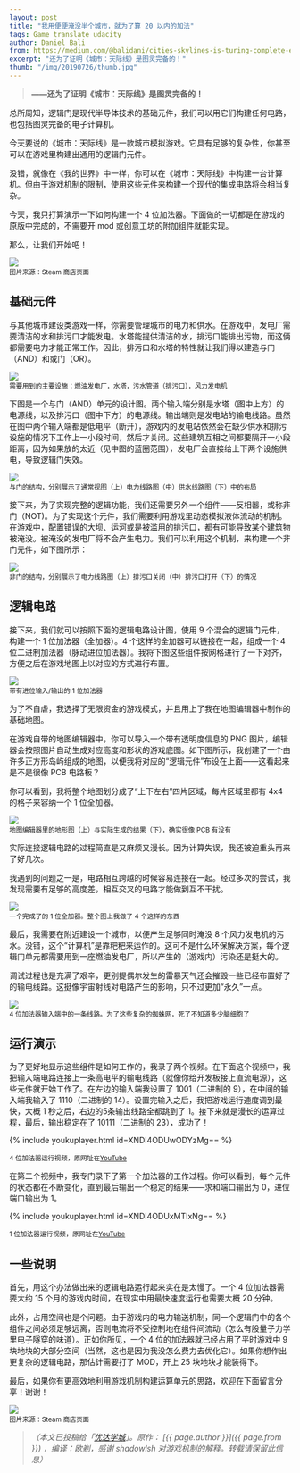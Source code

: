 ```yaml
---
layout: post
title: "我用便便淹没半个城市，就为了算 20 以内的加法"
tags: Game translate udacity 
author: Daniel Bali
from: https://medium.com/@balidani/cities-skylines-is-turing-complete-e5ccf75d1c3a
excerpt: "还为了证明《城市：天际线》是图灵完备的！"
thumb: "/img/20190726/thumb.jpg"
---
```

> **——还为了证明《城市：天际线》是图灵完备的！**

总所周知，逻辑门是现代半导体技术的基础元件，我们可以用它们构建任何电路，也包括图灵完备的电子计算机。

今天要说的《城市：天际线》是一款城市模拟游戏。它具有足够的复杂性，你甚至可以在游戏里构建出通用的逻辑门元件。

没错，就像在《我的世界》中一样，你可以在《城市：天际线》中构建一台计算机。但由于游戏机制的限制，使用这些元件来构建一个现代的集成电路将会相当复杂。

今天，我只打算演示一下如何构建一个 4 位加法器。下面做的一切都是在游戏的原版中完成的，不需要开 mod 或创意工坊的附加组件就能实现。

那么，让我们开始吧！

<img src="/img/20190726/000.jpg"><br><small>
图片来源：Steam 商店页面</small>

## 基础元件

与其他城市建设类游戏一样，你需要管理城市的电力和供水。在游戏中，发电厂需要清洁的水和排污口才能发电。水塔能提供清洁的水，排污口能排出污物，而这俩都需要电力才能正常工作。因此，排污口和水塔的特性就让我们得以建造与门（AND）和或门（OR）。

<img src="/img/20190726/001.jpg"><br><small>
需要用到的主要设施：燃油发电厂，水塔，污水管道（排污口），风力发电机</small>

下图是一个与门（AND）单元的设计图。两个输入端分别是水塔（图中上方）的电源线，以及排污口（图中下方）的电源线。输出端则是发电站的输电线路。虽然在图中两个输入端都是低电平（断开），游戏内的发电站依然会在缺少供水和排污设施的情况下工作上一小段时间，然后才关闭。这些建筑互相之间都要隔开一小段距离，因为如果放的太近（见中图的蓝圈范围），发电厂会直接给上下两个设施供电，导致逻辑门失效。

<img src="/img/20190726/002.jpg"><br><small>
与门的结构，分别展示了通常视图（上）电力线路图（中）供水线路图（下）中的布局</small>

接下来，为了实现完整的逻辑功能，我们还需要另外一个组件——反相器，或称非门（NOT)。为了实现这个元件，我们需要利用游戏里动态模拟液体流动的机制。在游戏中，配置错误的大坝、运河或是被滥用的排污口，都有可能导致某个建筑物被淹没。被淹没的发电厂将不会产生电力。我们可以利用这个机制，来构建一个非门元件，如下图所示：

<img src="/img/20190726/003.jpg"><br><small>
非门的结构，分别展示了电力线路图（上）排污口关闭（中）排污口打开（下）的情况</small>

## 逻辑电路

接下来，我们就可以按照下面的逻辑电路设计图，使用 9 个混合的逻辑门元件，构建一个 1 位加法器（全加器）。4 个这样的全加器可以链接在一起，组成一个 4 位二进制加法器（脉动进位加法器）。我将下图这些组件按网格进行了一下对齐，方便之后在游戏地图上以对应的方式进行布置。

<img src="/img/20190726/004.png"><br><small>
带有进位输入/输出的 1 位加法器</small>

为了不自虐，我选择了无限资金的游戏模式，并且用上了我在地图编辑器中制作的基础地图。

在游戏自带的地图编辑器中，你可以导入一个带有透明度信息的 PNG 图片，编辑器会按照图片自动生成对应高度和形状的游戏底图。如下图所示，我创建了一个由许多正方形岛屿组成的地图，以便我将对应的“逻辑元件”布设在上面——这看起来是不是很像 PCB 电路板？

你可以看到，我将整个地图划分成了“上下左右”四片区域，每片区域里都有 4x4 的格子来容纳一个 1 位全加器。

<img src="/img/20190726/005.jpg"><br><small>
地图编辑器里的地形图（上）与实际生成的结果（下），确实很像 PCB 有没有</small>

实际连接逻辑电路的过程简直是又麻烦又漫长。因为计算失误，我还被迫重头再来了好几次。

我遇到的问题之一是，电路相互跨越的时候容易连接在一起。经过多次的尝试，我发现需要有足够的高度差，相互交叉的电路才能做到互不干扰。

<img src="/img/20190726/006.jpg"><br><small>
一个完成了的 1 位全加器。整个图上我做了 4 个这样的东西</small>

最后，我需要在附近建设一个城市，以便产生足够同时淹没 8 个风力发电机的污水。<span class="hl">没错，这个“计算机”是靠粑粑来运作的。</span>这可不是什么环保解决方案，每个逻辑门单元都需要用到一座燃油发电厂，所以产生的（游戏内）污染还是挺大的。

调试过程也是充满了艰辛，更别提偶尔发生的雷暴天气还会摧毁一些已经布置好了的输电线路。这挺像宇宙射线对电路产生的影响，只不过更加“永久”一点。

<img src="/img/20190726/007.jpg"><br><small>
4 位加法器输入端中的一条线路。为了这些复杂的蜘蛛网，死了不知道多少脑细胞了</small>

## 运行演示

为了更好地显示这些组件是如何工作的，我录了两个视频。在下面这个视频中，我把输入端电路连接上一条高电平的输电线路（就像你给开发板接上直流电源），这些元件就开始工作了。在左边的输入端我设置了 1001（二进制的 9），在中间的输入端我输入了 1110（二进制的 14）。设置完输入之后，我把游戏运行速度调到最快，大概 1 秒之后，右边的5条输出线路全都跳到了 1。接下来就是漫长的运算过程，最后，输出稳定在了 10111（二进制的 23），成功了！

{% include youkuplayer.html id=XNDI4ODUwODYzMg== %}

<small>4 位加法器运行视频，原网址在[YouTube](https://youtu.be/dD7Bi25IPaA)</small>

在第二个视频中，我专门录下了第一个加法器的工作过程。你可以看到，每个元件的状态都在不断变化，直到最后输出一个稳定的结果——求和端口输出为 0，进位端口输出为 1。

{% include youkuplayer.html id=XNDI4ODUxMTIxNg== %}

<small>1 位加法器运行视频，原网址在[YouTube](https://youtu.be/Oa2otcfXCtY)</small>


## 一些说明

首先，用这个办法做出来的逻辑电路运行起来实在是太慢了。一个 4 位加法器需要大约 15 个月的游戏内时间，在现实中用最快速度运行也需要大概 20 分钟。

此外，占用空间也是个问题。由于游戏内的电力输送机制，同一个逻辑门中的各个组件之间必须足够远离，否则电流将不受控制地在组件间流动（怎么有股量子力学里电子隧穿的味道）。正如你所见，一个 4 位的加法器就已经占用了平时游戏中 9 块地块的大部分空间（当然，这也是因为我没怎么费力去优化它）。如果你想作出更复杂的逻辑电路，那估计需要打了 MOD，开上 25 块地块才能装得下。

最后，如果你有更高效地利用游戏机制构建运算单元的思路，欢迎在下面留言分享！谢谢！

<img src="/img/20190726/008.jpg"><br><small>
图片来源：Steam 商店页面</small>

> _（本文已投稿给「[优达学城](https://cn.udacity.com)」。原作： [{{ page.author }}]({{ page.from }}) ，编译：欧剃，感谢 shadowlsh 对游戏机制的解释。转载请保留此信息）_
